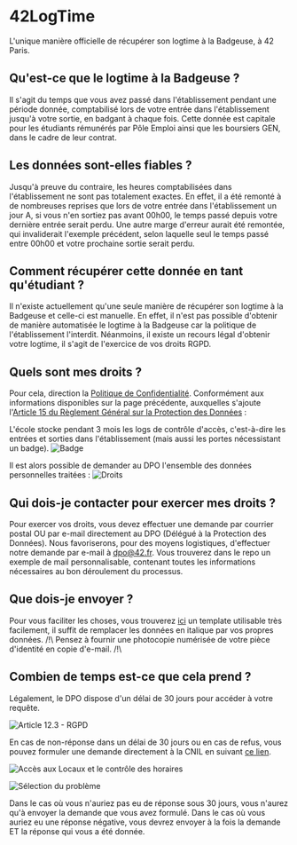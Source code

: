# 42LogTime
L'unique manière officielle de récupérer son logtime à la Badgeuse, à 42 Paris.

## Qu'est-ce que le logtime à la Badgeuse ?
Il s'agit du temps que vous avez passé dans l'établissement pendant une période donnée, comptabilisé lors de votre entrée dans l'établissement jusqu'à votre sortie, en badgant à chaque fois.
Cette donnée est capitale pour les étudiants rémunérés par Pôle Emploi ainsi que les boursiers GEN, dans le cadre de leur contrat.

## Les données sont-elles fiables ?
Jusqu'à preuve du contraire, les heures comptabilisées dans l'établissement ne sont pas totalement exactes.
En effet, il a été remonté à de nombreuses reprises que lors de votre entrée dans l'établissement un jour A, si vous n'en sortiez pas avant 00h00, le temps passé depuis votre dernière entrée serait perdu.
Une autre marge d'erreur aurait été remontée, qui invaliderait l'exemple précédent, selon laquelle seul le temps passé entre 00h00 et votre prochaine sortie serait perdu.

## Comment récupérer cette donnée en tant qu'étudiant ?
Il n'existe actuellement qu'une seule manière de récupérer son logtime à la Badgeuse et celle-ci est manuelle.
En effet, il n'est pas possible d'obtenir de manière automatisée le logtime à la Badgeuse car la politique de l'établissement l'interdit.
Néanmoins, il existe un recours légal d'obtenir votre logtime, il s'agit de l'exercice de vos droits RGPD.

## Quels sont mes droits ?
Pour cela, direction la [Politique de Confidentialité](https://42.fr/politique-de-confidentialite/).
Conformément aux informations disponibles sur la page précédente, auxquelles s'ajoute l'[Article 15 du Règlement Général sur la Protection des Données](https://www.cnil.fr/fr/reglement-europeen-protection-donnees/chapitre3#Article15) :

L'école stocke pendant 3 mois les logs de contrôle d'accès, c'est-à-dire les entrées et sorties dans l'établissement (mais aussi les portes nécessistant un badge).
![Badge](https://user-images.githubusercontent.com/48443830/242097801-7662bc37-258f-420d-b5dd-e7be548a0040.png)

Il est alors possible de demander au DPO l'ensemble des données personnelles traitées :
![Droits](https://user-images.githubusercontent.com/48443830/242100982-e12caf95-0660-4f18-89cb-72fd8990093a.png)

## Qui dois-je contacter pour exercer mes droits ?
Pour exercer vos droits, vous devez effectuer une demande par courrier postal OU par e-mail directement au DPO (Délégué à la Protection des Données).
Nous favoriserons, pour des moyens logistiques, d'effectuer notre demande par e-mail à [dpo@42.fr](mailto:dpo@42.fr).
Vous trouverez dans le repo un exemple de mail personnalisable, contenant toutes les informations nécessaires au bon déroulement du processus.

## Que dois-je envoyer ?
Pour vous faciliter les choses, vous trouverez [ici](https://github.com/ReyanCarlier/42LogTime/blob/main/Template.md) un template utilisable très facilement, il suffit de remplacer les données en italique par vos propres données.
/!\ Pensez à fournir une photocopie numérisée de votre pièce d'identité en copie d'e-mail. /!\

## Combien de temps est-ce que cela prend ?
Légalement, le DPO dispose d'un délai de 30 jours pour accéder à votre requête.

![Article 12.3 - RGPD](https://user-images.githubusercontent.com/48443830/242105872-c88ffb2b-41cd-4a0f-a6c9-6699b1e6cebf.png)

En cas de non-réponse dans un délai de 30 jours ou en cas de refus, vous pouvez formuler une demande directement à la CNIL en suivant [ce lien](https://www.cnil.fr/fr/plaintes/travail).

![Accès aux Locaux et le contrôle des horaires](https://user-images.githubusercontent.com/48443830/242106882-120d6768-1bb5-4773-99bb-7bd778abbb86.png)

![Sélection du problème](https://user-images.githubusercontent.com/48443830/242107178-c3f1e893-32bc-4729-8137-a3ff58d9ec71.png)

Dans le cas où vous n'auriez pas eu de réponse sous 30 jours, vous n'aurez qu'à envoyer la demande que vous avez formulé.
Dans le cas où vous auriez eu une réponse négative, vous devrez envoyer à la fois la demande ET la réponse qui vous a été donnée.

